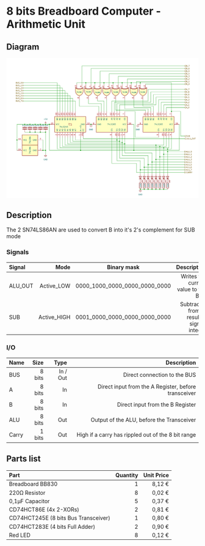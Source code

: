 # 8 bits Breadboard Computer - Arithmetic Unit

## Diagram
<img src="schematics/alu.png">

## Description
The 2 SN74LS86AN are used to convert B into it's 2's complement for SUB mode

### Signals
| Signal  |        Mode |          Binary mask          |                                  Description |
|:--------|------------:|:-----------------------------:|---------------------------------------------:|
| ALU_OUT |  Active_LOW | 0000_1000_0000_0000_0000_0000 |          Writes the current value to the BUS |
| SUB     | Active_HIGH | 0001_0000_0000_0000_0000_0000 |  Subtract B from A, result is signed integer |

### I/O
| Name  |   Size |     Type |                                          Description |
|:------|-------:|---------:|-----------------------------------------------------:|
| BUS   | 8 bits | In / Out |                         Direct connection to the BUS |
| A     | 8 bits |       In | Direct input from the A Register, before transceiver |
| B     | 8 bits |       In |                     Direct input from the B Register |
| ALU   | 8 bits |      Out |            Output of the ALU, before the Transceiver |
| Carry | 1 bits |      Out |   High if a carry has rippled out of the 8 bit range |

## Parts list
| Part                                 | Quantity | Unit Price | 
|:-------------------------------------|---------:|-----------:|
| Breadboard BB830                     |        1 |     8,12 € |
| 220Ω Resistor                        |        8 |     0,02 € |
| 0,1µF Capacitor                      |        5 |     0,37 € |
| CD74HCT86E  (4x 2-XORs)              |        2 |     0,81 € |
| CD74HCT245E (8 bits Bus Transceiver) |        1 |     0,80 € |
| CD74HCT283E (4 bits Full Adder)      |        2 |     0,90 € |
| Red LED                              |        8 |     0,12 € |
